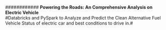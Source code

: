 ############ **Powering the Roads: An Comprehensive Analysis on Electric Vehicle**<br>
#Databricks and PySpark to Analyze and Predict the Clean Alternative Fuel Vehicle Status of electric car and best conditions to drive in.#


